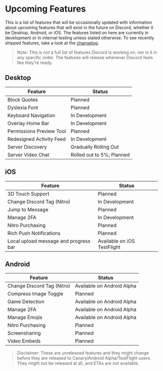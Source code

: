 <!-- TITLE: Upcoming Features -->
<!-- SUBTITLE: A quick summary of Upcoming Features -->

# Upcoming Features
This is a list of features that will be occasionally updated with information about upcoming features that will exist in the future on Discord, whether it be Desktop, Android, or iOS. The features listed on here are currently in development or in internal testing unless stated otherwise. To see recently shipped features, take a look at the [changelog](/changelog).

> Note: This is not a full list of features Discord is working on, nor is it in any specific order. The features will release whenever Discord feels like they're ready.

## Desktop

| Feature |	Status |
|---------|---------|
| Block Quotes | Planned |
| Dyslexia Font | Planned |
| Keyboard Navigation | In Development |
| Overlay Home Bar | In Development |
| Permissions Preview Tool | Planned |
| Redesigned Activity Feed | In Development |
| Server Discovery | Gradually Rolling Out |
| Server Video Chat | Rolled out to 5%; Planned |

## iOS
| Feature | Status	|
|---------|---------|
| 3D Touch Support | Planned |
| Change Discord Tag (Nitro) | In Development |
| Jump to Message | Planned |
| Manage 2FA | In Development |
| Nitro Purchasing | Planned |
| Rich Push Notifications | Planned |
| Local upload message and progress bar | Available on iOS TestFlight |

## Android
| Feature | Status |
|---------|--------|
| Change Discord Tag (Nitro) | Available on Android Alpha |
| Compress Image Toggle | Planned |
| Game Detection | Available on Android Alpha |
| Manage 2FA | Available on Android Alpha |
| Manage Emojis | Available on Android Alpha |
| Nitro Purchasing | Planned |
| Screensharing | Planned |
| Video Embeds | Planned |

> Disclaimer: These are unreleased features and they might change before they are released to Canary/Android Alpha/TestFlight users. They might not be released at all, and ETAs are not available.
